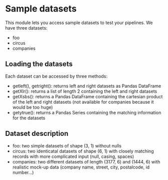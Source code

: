# Sample datasets
This module lets you access sample datasets to test your pipelines.
We have three datasets:
* foo
* circus
* companies

## Loading the datasets
Each dataset can be accessed by three methods:
* getleft(), getright(): returns left and right datasets as Pandas DataFrame
* getXlr(): returns a list of length 2 containing the left and right datasets
* getXsbs(): returns a Pandas DataFrame containing the cartesian product of the left and right datasets (not available for companies because it would be too huge)
* getytrue(): returns a Pandas Series containing the matching information for the datasets

## Dataset description
* foo: two simple datasets of shape (3, 1) without nulls
* circus: two identicatal datasets of shape (6, 1) with closely matching records with more complicated input (null, casing, spaces)
* companies: two different datasets of length (3177, 6) and (1444, 6) with realistic mock-up data (company name, street, city, postalcode, id number...)


